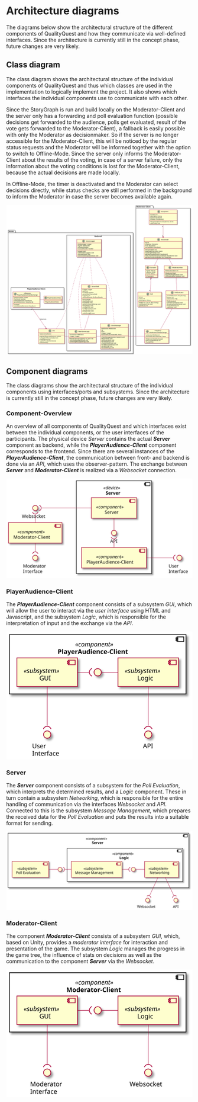 # Architecture diagrams

The diagrams below show the architectural structure of the different components of QualityQuest and how they communicate via well-defined interfaces. Since the architecture is currently still in the concept phase, future changes are very likely.

## Class diagram

The class diagram shows the architectural structure of the individual components of QualityQuest and thus which classes are used in the implementation to logically implement the project. It also shows which interfaces the individual components use to communicate with each other.

Since the StoryGraph is run and build locally on the Moderator-Client and the server only has a forwarding and poll evaluation function (possible decisions get forwarded to the audience, polls get evaluated, result of the vote gets forwarded to the Moderator-Client), a fallback is easily possible with only the Moderator as decisionmaker.
So if the server is no longer accessible for the Moderator-Client, this will be noticed by the regular status requests and the Moderator will be informed together with the option to switch to Offline-Mode. Since the server only informs the Moderator-Client about the results of the voting, in case of a server failure, only the information about the voting conditions is lost for the Moderator-Client, because the actual decisions are made locally. 

In Offline-Mode, the timer is deactivated and the Moderator can select decisions directly, while status checks are still performed in the background to inform the Moderator in case the server becomes available again.

![Class diagram](diagrams/ClassDiagrams/ClassDiagram.svg)

## Component diagrams

The class diagrams show the architectural structure of the individual components using interfaces/ports and subsystems. Since the architecture is currently still in the concept phase, future changes are very likely.

### Component-Overview

An overview of all components of QualityQuest and which interfaces exist between the individual components, or the user interfaces of the participants. The physical device *Server* contains the actual ***Server*** component as backend, while the ***PlayerAudience-Client*** component corresponds to the frontend. Since there are several instances of the ***PlayerAudience-Client***, the communication between front- and backend is done via an *API*, which uses the observer-pattern. The exchange between ***Server*** and ***Moderator-Client*** is realized via a *Websocket* connection.

![Component-Overview](diagrams/ComponentDiagrams/overviewComponents.svg)

### PlayerAudience-Client

The ***PlayerAudience-Client*** component consists of a subsystem *GUI*, which will allow the user to interact via the *user interface* using HTML and Javascript, and the subsystem *Logic*, which is responsible for the interpretation of input and the exchange via the *API*.

![PlayerAudience-Client](diagrams/ComponentDiagrams/PlayerAudienceClientComponentDiagram.svg)

### Server

The ***Server*** component consists of a subsystem for the *Poll Evaluation*, which interprets the determined results, and a *Logic* component. These in turn contain a subsystem *Networking*, which is responsible for the entire handling of communication via the interfaces *Websocket* and *API*. Connected to this is the subsystem *Message Management*, which prepares the received data for the *Poll Evaluation* and puts the results into a suitable format for sending.


![Server](diagrams/ComponentDiagrams/ServerComponentDiagram.svg)

### Moderator-Client

The component ***Moderator-Client*** consists of a subsystem *GUI*, which, based on Unity, provides a *moderator interface* for interaction and presentation of the game. The subsystem *Logic* manages the progress in the game tree, the influence of stats on decisions as well as the communication to the component ***Server*** via the *Websocket*.

![Moderator-Client](diagrams/ComponentDiagrams/ModeratorClientComponentDiagram.svg)
